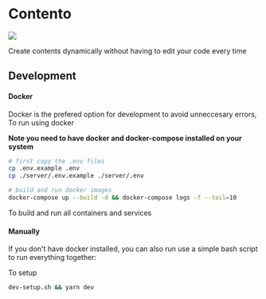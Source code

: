 # Contento

![](https://github.com/marvinkome/contento/workflows/Client%20CI/CD/badge.svg?master)

Create contents dynamically without having to edit your code every time

## Development

#### Docker

Docker is the prefered option for development to avoid unneccesary errors, To run using docker

**Note you need to have docker and docker-compose installed on your system**

```bash
# first copy the .env files
cp .env.example .env
cp ./server/.env.example ./server/.env

# build and run docker images
docker-compose up --build -d && docker-compose logs -f --tail=10
```

To build and run all containers and services

#### Manually

If you don't have docker installed, you can also run use a simple bash script to run everything together:

To setup

```bash
dev-setup.sh && yarn dev
```
